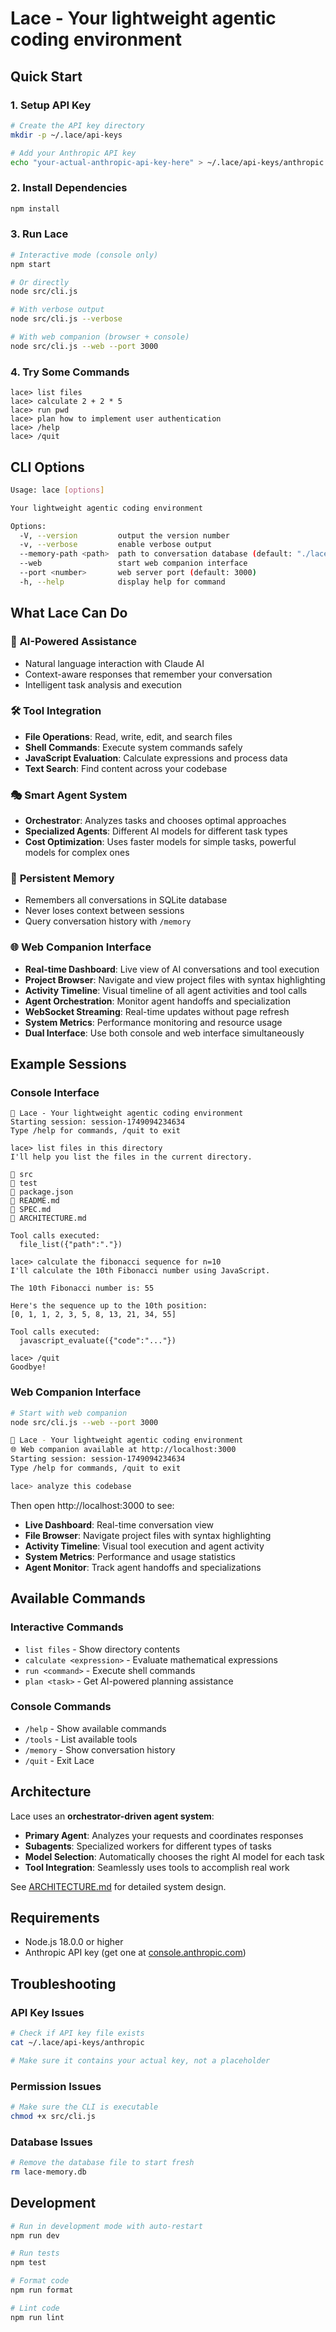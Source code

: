 # Lace - Your lightweight agentic coding environment

## Quick Start

### 1. Setup API Key
```bash
# Create the API key directory
mkdir -p ~/.lace/api-keys

# Add your Anthropic API key
echo "your-actual-anthropic-api-key-here" > ~/.lace/api-keys/anthropic
```

### 2. Install Dependencies
```bash
npm install
```

### 3. Run Lace
```bash
# Interactive mode (console only)
npm start

# Or directly
node src/cli.js

# With verbose output
node src/cli.js --verbose

# With web companion (browser + console)
node src/cli.js --web --port 3000
```

### 4. Try Some Commands
```
lace> list files
lace> calculate 2 + 2 * 5
lace> run pwd
lace> plan how to implement user authentication
lace> /help
lace> /quit
```

## CLI Options

```bash
Usage: lace [options]

Your lightweight agentic coding environment

Options:
  -V, --version         output the version number
  -v, --verbose         enable verbose output
  --memory-path <path>  path to conversation database (default: "./lace-memory.db")
  --web                 start web companion interface
  --port <number>       web server port (default: 3000)
  -h, --help            display help for command
```

## What Lace Can Do

### 🤖 **AI-Powered Assistance**
- Natural language interaction with Claude AI
- Context-aware responses that remember your conversation
- Intelligent task analysis and execution

### 🛠️ **Tool Integration**
- **File Operations**: Read, write, edit, and search files
- **Shell Commands**: Execute system commands safely
- **JavaScript Evaluation**: Calculate expressions and process data
- **Text Search**: Find content across your codebase

### 🎭 **Smart Agent System**
- **Orchestrator**: Analyzes tasks and chooses optimal approaches
- **Specialized Agents**: Different AI models for different task types
- **Cost Optimization**: Uses faster models for simple tasks, powerful models for complex ones

### 💾 **Persistent Memory**
- Remembers all conversations in SQLite database
- Never loses context between sessions
- Query conversation history with `/memory`

### 🌐 **Web Companion Interface**
- **Real-time Dashboard**: Live view of AI conversations and tool execution
- **Project Browser**: Navigate and view project files with syntax highlighting
- **Activity Timeline**: Visual timeline of all agent activities and tool calls
- **Agent Orchestration**: Monitor agent handoffs and specialization
- **WebSocket Streaming**: Real-time updates without page refresh
- **System Metrics**: Performance monitoring and resource usage
- **Dual Interface**: Use both console and web interface simultaneously

## Example Sessions

### Console Interface
```
🧵 Lace - Your lightweight agentic coding environment
Starting session: session-1749094234634
Type /help for commands, /quit to exit

lace> list files in this directory
I'll help you list the files in the current directory.

📁 src
📁 test  
📄 package.json
📄 README.md
📄 SPEC.md
📄 ARCHITECTURE.md

Tool calls executed:
  file_list({"path":"."})

lace> calculate the fibonacci sequence for n=10
I'll calculate the 10th Fibonacci number using JavaScript.

The 10th Fibonacci number is: 55

Here's the sequence up to the 10th position:
[0, 1, 1, 2, 3, 5, 8, 13, 21, 34, 55]

Tool calls executed:
  javascript_evaluate({"code":"..."})

lace> /quit
Goodbye!
```

### Web Companion Interface
```bash
# Start with web companion
node src/cli.js --web --port 3000

🧵 Lace - Your lightweight agentic coding environment
🌐 Web companion available at http://localhost:3000
Starting session: session-1749094234634
Type /help for commands, /quit to exit

lace> analyze this codebase
```

Then open http://localhost:3000 to see:
- **Live Dashboard**: Real-time conversation view
- **File Browser**: Navigate project files with syntax highlighting  
- **Activity Timeline**: Visual tool execution and agent activity
- **System Metrics**: Performance and usage statistics
- **Agent Monitor**: Track agent handoffs and specializations

## Available Commands

### **Interactive Commands**
- `list files` - Show directory contents
- `calculate <expression>` - Evaluate mathematical expressions  
- `run <command>` - Execute shell commands
- `plan <task>` - Get AI-powered planning assistance

### **Console Commands**
- `/help` - Show available commands
- `/tools` - List available tools
- `/memory` - Show conversation history
- `/quit` - Exit Lace

## Architecture

Lace uses an **orchestrator-driven agent system**:

- **Primary Agent**: Analyzes your requests and coordinates responses
- **Subagents**: Specialized workers for different types of tasks
- **Model Selection**: Automatically chooses the right AI model for each task
- **Tool Integration**: Seamlessly uses tools to accomplish real work

See [ARCHITECTURE.md](ARCHITECTURE.md) for detailed system design.

## Requirements

- Node.js 18.0.0 or higher
- Anthropic API key (get one at [console.anthropic.com](https://console.anthropic.com))

## Troubleshooting

### API Key Issues
```bash
# Check if API key file exists
cat ~/.lace/api-keys/anthropic

# Make sure it contains your actual key, not a placeholder
```

### Permission Issues
```bash
# Make sure the CLI is executable
chmod +x src/cli.js
```

### Database Issues
```bash
# Remove the database file to start fresh
rm lace-memory.db
```

## Development

```bash
# Run in development mode with auto-restart
npm run dev

# Run tests
npm test

# Format code
npm run format

# Lint code
npm run lint
```